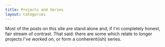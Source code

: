 ```yaml
---
title: Projects and Series
layout: categories
---
```


Most of the posts on this site are stand alone and, if I'm completely honest, fair stream of contrast. That said: there are some which relate to longer projects I've worked on, or form a conherent(ish) series.
